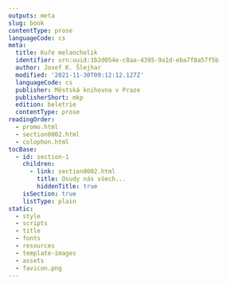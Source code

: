 ```yaml
---
outputs: meta
slug: book
contentType: prose
languageCode: cs
meta:
  title: Kuře melancholik
  identifier: urn:uuid:1b2d054e-c8aa-4395-9a1d-eba7f8a57f5b
  author: Josef K. Šlejhar
  modified: '2021-11-30T09:12:12.127Z'
  languageCode: cs
  publisher: Městská knihovna v Praze
  publisherShort: mkp
  edition: beletrie
  contentType: prose
readingOrder:
  - promo.html
  - section0002.html
  - colophon.html
tocBase:
  - id: section-1
    children:
      - link: section0002.html
        title: Osudy nás všech...
        hiddenTitle: true
    isSection: true
    listType: plain
static:
  - style
  - scripts
  - title
  - fonts
  - resources
  - template-images
  - assets
  - favicon.png
---
```


